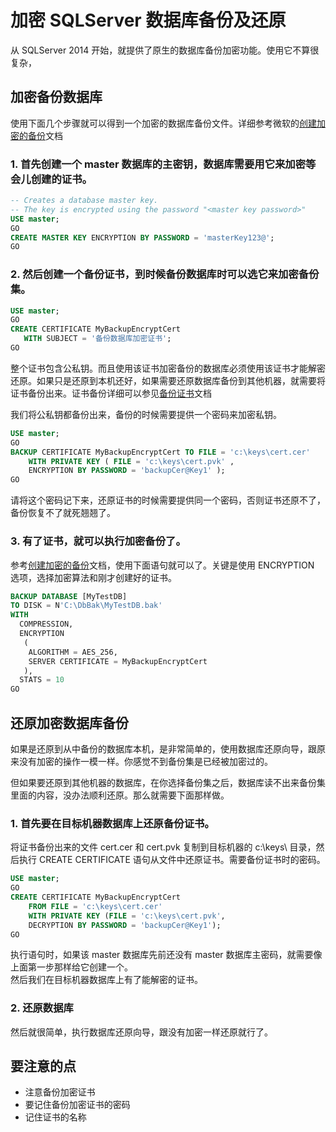 # 加密 SQLServer 数据库备份及还原

从 SQLServer 2014 开始，就提供了原生的数据库备份加密功能。使用它不算很复杂，

## 加密备份数据库

使用下面几个步骤就可以得到一个加密的数据库备份文件。详细参考微软的[创建加密的备份](https://docs.microsoft.com/zh-cn/sql/relational-databases/backup-restore/create-an-encrypted-backup)文档

### 1. 首先创建一个 master 数据库的主密钥，数据库需要用它来加密等会儿创建的证书。

```sql
-- Creates a database master key.   
-- The key is encrypted using the password "<master key password>"  
USE master;  
GO  
CREATE MASTER KEY ENCRYPTION BY PASSWORD = 'masterKey123@';  
GO  
```

### 2. 然后创建一个备份证书，到时候备份数据库时可以选它来加密备份集。

```sql
USE master;  
GO  
CREATE CERTIFICATE MyBackupEncryptCert  
   WITH SUBJECT = '备份数据库加密证书';  
GO
```

整个证书包含公私钥。而且使用该证书加密备份的数据库必须使用该证书才能解密还原。如果只是还原到本机还好，如果需要还原数据库备份到其他机器，就需要将证书备份出来。证书备份详细可以参见[备份证书](https://docs.microsoft.com/zh-cn/sql/t-sql/statements/backup-certificate-transact-sql)文档

我们将公私钥都备份出来，备份的时候需要提供一个密码来加密私钥。

```sql
USE master;  
GO  
BACKUP CERTIFICATE MyBackupEncryptCert TO FILE = 'c:\keys\cert.cer'  
    WITH PRIVATE KEY ( FILE = 'c:\keys\cert.pvk' ,   
    ENCRYPTION BY PASSWORD = 'backupCer@Key1' );  
GO  
```

请将这个密码记下来，还原证书的时候需要提供同一个密码，否则证书还原不了，备份恢复不了就死翘翘了。

### 3. 有了证书，就可以执行加密备份了。

参考[创建加密的备份](https://docs.microsoft.com/zh-cn/sql/relational-databases/backup-restore/create-an-encrypted-backup)文档，使用下面语句就可以了。关键是使用 ENCRYPTION 选项，选择加密算法和刚才创建好的证书。

```sql
BACKUP DATABASE [MyTestDB]  
TO DISK = N'C:\DbBak\MyTestDB.bak'  
WITH  
  COMPRESSION,  
  ENCRYPTION   
   (  
    ALGORITHM = AES_256,  
    SERVER CERTIFICATE = MyBackupEncryptCert  
   ),  
  STATS = 10  
GO  
```

## 还原加密数据库备份

如果是还原到从中备份的数据库本机，是非常简单的，使用数据库还原向导，跟原来没有加密的操作一模一样。你感觉不到备份集是已经被加密过的。

但如果要还原到其他机器的数据库，在你选择备份集之后，数据库读不出来备份集里面的内容，没办法顺利还原。那么就需要下面那样做。

### 1. 首先要在目标机器数据库上还原备份证书。

将证书备份出来的文件 cert.cer 和 cert.pvk 复制到目标机器的 c:\keys\ 目录，然后执行 CREATE CERTIFICATE 语句从文件中还原证书。需要备份证书时的密码。

```sql
USE master;  
GO  
CREATE CERTIFICATE MyBackupEncryptCert   
    FROM FILE = 'c:\keys\cert.cer'   
    WITH PRIVATE KEY (FILE = 'c:\keys\cert.pvk',   
    DECRYPTION BY PASSWORD = 'backupCer@Key1');  
GO   
```

执行语句时，如果该 master 数据库先前还没有 master 数据库主密码，就需要像上面第一步那样给它创建一个。  
然后我们在目标机器数据库上有了能解密的证书。

### 2. 还原数据库

然后就很简单，执行数据库还原向导，跟没有加密一样还原就行了。


## 要注意的点

* 注意备份加密证书
* 要记住备份加密证书的密码
* 记住证书的名称